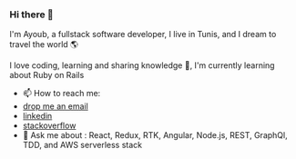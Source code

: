 ### Hi there 👋

I'm Ayoub, a fullstack software developer, I live in Tunis, and I dream to travel the world 🌎 

I love coding, learning and sharing knowledge 🙂, I'm currently learning about Ruby on Rails

- 📫 How to reach me:
- [drop me an email](mailto:gharbi.ayoub@gmail.com)
- [linkedin](linkedin.com/in/ayoubgharbi)
- [stackoverflow](https://stackoverflow.com/users/9691524/ayo)
- 💬 Ask me about : React, Redux, RTK, Angular, Node.js, REST, GraphQl, TDD, and AWS serverless stack
